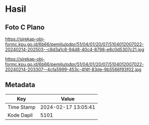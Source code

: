 # Hasil

## Foto C Plano

https://sirekap-obj-formc.kpu.go.id/6b66/pemilu/pdpr/51/04/01/20/07/5104012007022-20240214-202503--c8d3a1c8-94d8-40c4-8798-e8c0d5307c21.jpg

https://sirekap-obj-formc.kpu.go.id/6b66/pemilu/pdpr/51/04/01/20/07/5104012007022-20240214-203307--4cfa5999-453c-4f4f-83de-9b5566f93f02.jpg


## Metadata

| Key        | Value               |
| ---------- | ------------------- |
| Time Stamp | 2024-02-17 13:05:41 |
| Kode Dapil | 5101                |



